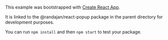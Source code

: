 This example was bootstrapped with [Create React App](https://github.com/facebook/create-react-app).

It is linked to the @randajan/react-popup package in the parent directory for development purposes.

You can run `npm install` and then `npm start` to test your package.
